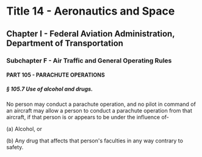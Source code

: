 
# Title 14 - Aeronautics and Space
## Chapter I - Federal Aviation Administration, Department of Transportation
### Subchapter F - Air Traffic and General Operating Rules
#### PART 105 - PARACHUTE OPERATIONS
##### § 105.7 Use of alcohol and drugs.

No person may conduct a parachute operation, and no pilot in command of an aircraft may allow a person to conduct a parachute operation from that aircraft, if that person is or appears to be under the influence of-

(a) Alcohol, or

(b) Any drug that affects that person's faculties in any way contrary to safety.
